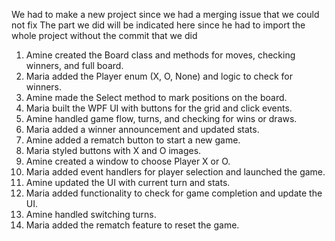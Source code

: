 We had to make a new project since we had a merging issue that we could not fix 
The part we did will be indicated here since he had to import the whole project without the commit that we did
1. Amine created the Board class and methods for moves, checking winners, and full board.
2. Maria added the Player enum (X, O, None) and logic to check for winners.
3. Amine made the Select method to mark positions on the board.
4. Maria built the WPF UI with buttons for the grid and click events.
5. Amine handled game flow, turns, and checking for wins or draws.
6. Maria added a winner announcement and updated stats.
7. Amine added a rematch button to start a new game.
8. Maria styled buttons with X and O images.
9. Amine created a window to choose Player X or O.
10. Maria added event handlers for player selection and launched the game.
11. Amine updated the UI with current turn and stats.
12. Maria added functionality to check for game completion and update the UI.
13. Amine handled switching turns.
14. Maria added the rematch feature to reset the game.
